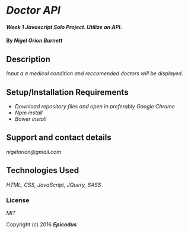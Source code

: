 # _Doctor API_

#### _Week 1 Javascript Solo Project. Utilize an API._

#### By _**Nigel Orion Burnett**_

## Description

_Input a a medical condition and reccomended doctors will be displayed._


## Setup/Installation Requirements

* _Download repository files and open in preferably Google Chrome_
* _Npm install_
* _Bower install_


## Support and contact details

_nigelorion@gmail.com_

## Technologies Used

_HTML, CSS, JavaScript, JQuery, SASS_

### License

*MIT*

Copyright (c) 2016 **_Epicodus_**

